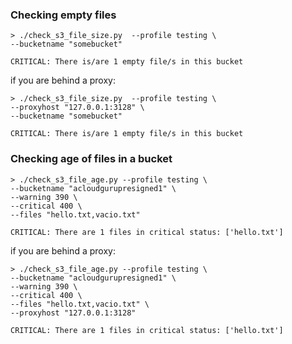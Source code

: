 ### Checking empty files
```
> ./check_s3_file_size.py  --profile testing \
--bucketname "somebucket" 

CRITICAL: There is/are 1 empty file/s in this bucket
```
if you are behind a proxy:
```
> ./check_s3_file_size.py  --profile testing \
--proxyhost "127.0.0.1:3128" \
--bucketname "somebucket"

CRITICAL: There is/are 1 empty file/s in this bucket
```
### Checking age of files in a bucket
```
> ./check_s3_file_age.py --profile testing \
--bucketname "acloudgurupresigned1" \
--warning 390 \
--critical 400 \
--files "hello.txt,vacio.txt"

CRITICAL: There are 1 files in critical status: ['hello.txt']
```
if you are behind a proxy:
```
> ./check_s3_file_age.py --profile testing \
--bucketname "acloudgurupresigned1" \
--warning 390 \
--critical 400 \
--files "hello.txt,vacio.txt" \
--proxyhost "127.0.0.1:3128"

CRITICAL: There are 1 files in critical status: ['hello.txt']
```

